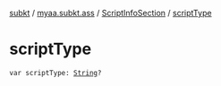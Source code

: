 [subkt](../../index.md) / [myaa.subkt.ass](../index.md) / [ScriptInfoSection](index.md) / [scriptType](./script-type.md)

# scriptType

`var scriptType: `[`String`](https://kotlinlang.org/api/latest/jvm/stdlib/kotlin/-string/index.html)`?`